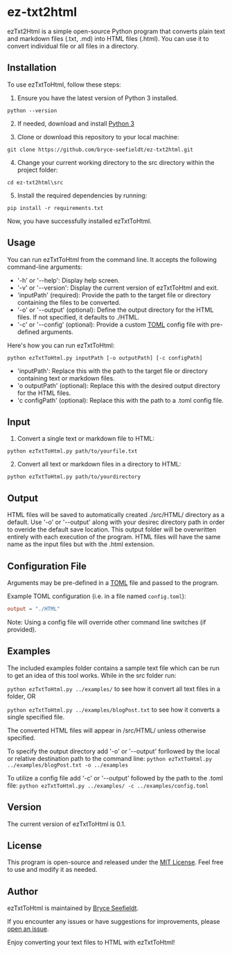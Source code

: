 # ez-txt2html

ezTxt2Html is a simple open-source Python program that converts plain text and markdown files (.txt, .md) into HTML files (.html). You can use it to convert individual file or all files in a directory.

## Installation

To use ezTxtToHtml, follow these steps:

1. Ensure you have the latest version of Python 3 installed.

`python --version`

2. If needed, download and install [Python 3](https://www.python.org/downloads/)

3. Clone or download this repository to your local machine:

`git clone https://github.com/bryce-seefieldt/ez-txt2html.git`

4. Change your current working directory to the src directory within the project folder:

`cd ez-txt2html\src`

5. Install the required dependencies by running:

`pip install -r requirements.txt`

Now, you have successfully installed ezTxtToHtml.

## Usage

You can run ezTxtToHtml from the command line. It accepts the following command-line arguments:

- '-h' or '--help': Display help screen.
- '-v' or '--version': Display the current version of ezTxtToHtml and exit.
- 'inputPath' (required): Provide the path to the target file or directory containing the files to be converted.
- '-o' or '--output' (optional): Define the output directory for the HTML files. If not specified, it defaults to ./HTML.
- '-c' or '--config' (optional): Provide a custom [TOML](https://toml.io/en/) config file with pre-defined arguments.

Here's how you can run ezTxtToHtml:

`python ezTxtToHtml.py inputPath [-o outputPath] [-c configPath]`

- 'inputPath': Replace this with the path to the target file or directory containing text or markdown files.
- 'o outputPath' (optional): Replace this with the desired output directory for the HTML files.
- 'c configPath' (optional): Replace this with the path to a .toml config file.

## Input

1. Convert a single text or markdown file to HTML:

`python ezTxtToHtml.py path/to/yourfile.txt`

2. Convert all text or markdown files in a directory to HTML:

`python ezTxtToHtml.py path/to/yourdirectory`

## Output

HTML files will be saved to automatically created ./src/HTML/ directory as a default. Use '-o' or '--output' along with your desirec directory path in order to overide the default save location. This output folder will be overwritten entirely with each execution of the program.
HTML files will have the same name as the input files but with the .html extension.

## Configuration File

Arguments may be pre-defined in a [TOML](https://toml.io/en/) file and passed to the program.

Example TOML configuration (i.e. in a file named `config.toml`):

```toml
output = "./HTML"
```

Note: Using a config file will override other command line switches (if provided).

## Examples 
The included examples folder contains a sample text file which can be run to get an idea of this tool works.  While in the src folder run:

`python ezTxtToHtml.py ../examples/` to see how it convert all text files in a folder, OR 

`python ezTxtToHtml.py ../examples/blogPost.txt` to see how it converts a single specified file.

The converted HTML files will appear in /src/HTML/ unless otherwise specified. 

To specify the output directory add '-o' or '--output' forllowed by the local or relative destination path to the command line:
`python ezTxtToHtml.py ../examples/blogPost.txt -o ../examples`

To utilize a config file add '-c' or '--output' followed by the path to the .toml file: `python ezTxtToHtml.py ../examples/ -c ../examples/config.toml`

## Version

The current version of ezTxtToHtml is 0.1.

## License

This program is open-source and released under the [MIT License](https://opensource.org/license/mit). Feel free to use and modify it as needed.

## Author

ezTxtToHtml is maintained by [Bryce Seefieldt](https://github.com/bryce-seefieldt/).

If you encounter any issues or have suggestions for improvements, please [open an issue](https://github.com/bryce-seefieldt/ez-txt2html/issues).

Enjoy converting your text files to HTML with ezTxtToHtml!
